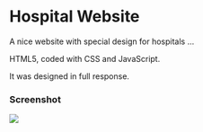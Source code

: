  <h1> Hospital Website </h1>

 A nice website with special design for hospitals ...

HTML5, coded with CSS and JavaScript.

It was designed in full response.

<h3> Screenshot </h3>

![](1.gif)